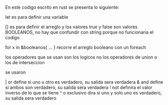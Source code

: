 En este codigo escrito en rust se presenta lo siguiente:

let es para definir una variable

[] es para definir el arreglo y los valores true y false son valores BOOLEANOS, no hay que confundir con string porque no funcionaria el codigo

for x in &booleanos{ ... } recorre el arreglo booleano con un foreach

los operadores que se usan son los logicos no los operadores de union o los de interseccion 

se usaron

| or  define si uno u otro es verdadero, su salida sera verdadera
& and define si ambos son verdadero, su salida sera verdadera
! not definira el valor inverso de lo que se tiene
^ o exclusivo dira si uno y solo uno es verdadero, su salida sera verdadero
